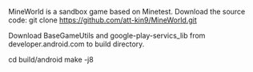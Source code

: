MineWorld is a sandbox game based on Minetest.
Download the source code:
git clone https://github.com/att-kin9/MineWorld.git

Download BaseGameUtils and google-play-servics_lib from developer.android.com to build directory.

cd build/android
make -j8